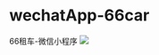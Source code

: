 # wechatApp-66car
66租车-微信小程序
![](https://raw.githubusercontent.com/ddddianxin/wechatApp-66car/master/ui.jpg) 
